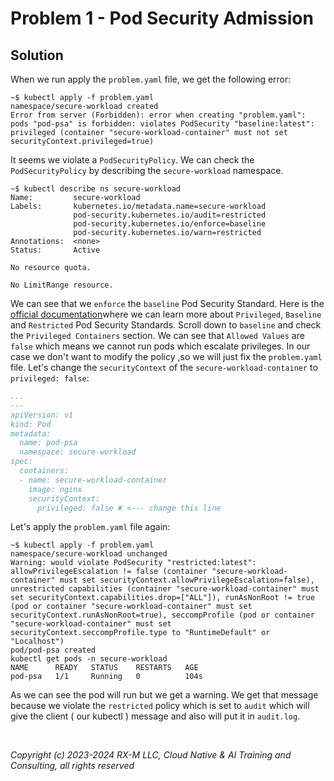 # Problem 1 - Pod Security Admission


## Solution

When we run apply the `problem.yaml` file, we get the following error:

```
~$ kubectl apply -f problem.yaml
namespace/secure-workload created
Error from server (Forbidden): error when creating "problem.yaml": pods "pod-psa" is forbidden: violates PodSecurity "baseline:latest": privileged (container "secure-workload-container" must not set securityContext.privileged=true)
```

It seems we violate a `PodSecurityPolicy`. We can check the `PodSecurityPolicy` by describing the `secure-workload` namespace.

```
~$ kubectl describe ns secure-workload
Name:         secure-workload
Labels:       kubernetes.io/metadata.name=secure-workload
              pod-security.kubernetes.io/audit=restricted
              pod-security.kubernetes.io/enforce=baseline
              pod-security.kubernetes.io/warn=restricted
Annotations:  <none>
Status:       Active

No resource quota.

No LimitRange resource.
```

We can see that we `enforce` the  `baseline` Pod Security Standard. Here is the [official
documentation](https://kubernetes.io/docs/concepts/security/pod-security-standards/)where we can learn more about
`Privileged`, `Baseline` and `Restricted` Pod Security Standards. Scroll down to `baseline` and check the `Privileged
Containers` section. We can see that `Allowed Values` are `false` which means we cannot run pods which escalate
privileges. In our case we don't want to modify the policy ,so we will just fix the `problem.yaml` file. Let's change
the `securityContext` of the `secure-workload-container` to `privileged: false`:

```yaml
...
---
apiVersion: v1
kind: Pod
metadata:
  name: pod-psa
  namespace: secure-workload
spec:
  containers:
  - name: secure-workload-container
    image: nginx
    securityContext:
      privileged: false # <--- change this line
```

Let's apply the `problem.yaml` file again:

```
~$ kubectl apply -f problem.yaml
namespace/secure-workload unchanged
Warning: would violate PodSecurity "restricted:latest": allowPrivilegeEscalation != false (container "secure-workload-container" must set securityContext.allowPrivilegeEscalation=false), unrestricted capabilities (container "secure-workload-container" must set securityContext.capabilities.drop=["ALL"]), runAsNonRoot != true (pod or container "secure-workload-container" must set securityContext.runAsNonRoot=true), seccompProfile (pod or container "secure-workload-container" must set securityContext.seccompProfile.type to "RuntimeDefault" or "Localhost")
pod/pod-psa created
kubectl get pods -n secure-workload
NAME      READY   STATUS    RESTARTS   AGE
pod-psa   1/1     Running   0          104s
```

As we can see the pod will run but we get a warning. We get that message because we violate the `restricted` policy
which is set to `audit` which will give the client ( our kubectl ) message and also will put it in `audit.log`.

<br>

_Copyright (c) 2023-2024 RX-M LLC, Cloud Native & AI Training and Consulting, all rights reserved_

[RX-M LLC]: https://rx-m.io/rxm-cnc.svg "RX-M LLC"

